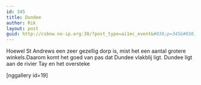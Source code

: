 ```yaml
---
id: 345
title: Dundee
author: Rik
layout: post
guid: http://csbnw.no-ip.org:38/?post_type=ai1ec_event&#038;p=345&#038;instance_id=
---
```

Hoewel St Andrews een zeer gezellig dorp is, mist het een aantal grotere winkels.Daarom komt het goed van pas dat Dundee vlakblij ligt. Dundee ligt aan de rivier Tay en het oversteke

[nggallery id=19]

&nbsp;